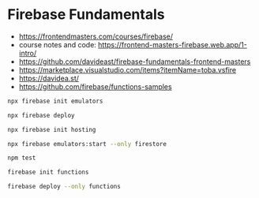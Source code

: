 # Firebase Fundamentals

* <https://frontendmasters.com/courses/firebase/>
* course notes and code: <https://frontend-masters-firebase.web.app/1-intro/>
* <https://github.com/davideast/firebase-fundamentals-frontend-masters>
* <https://marketplace.visualstudio.com/items?itemName=toba.vsfire>
* <https://davidea.st/>
* <https://github.com/firebase/functions-samples>

```bash
npx firebase init emulators
```

```bash
npx firebase deploy
```

```bash
npx firebase init hosting
```

```bash
npx firebase emulators:start --only firestore
```

```bash
npm test
```

```bash
firebase init functions
```

```bash
firebase deploy --only functions
```